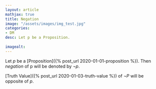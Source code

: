 ```yaml
---
layout: article
mathjax: true
title: Negation
image: "/assets/images/img_test.jpg"
categories:
- DM
desc: Let p be a Proposition.
 
imagealt: 
---
```


Let *p* be a [Proposition]({% post_url 2020-01-01-proposition %}).
Then *negation* of p will be denoted by $\neg p$.


































































































































































































































































































































































[Truth Value]({% post_url 2020-01-03-truth-value %}) of $\neg P$ will be opposite of *p*.
































































































































































































































































































































































